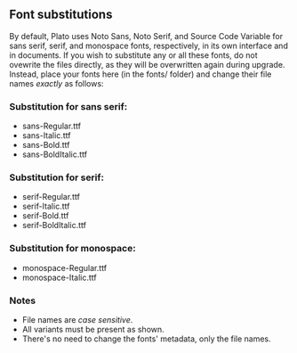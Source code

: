 ## Font substitutions

By default, Plato uses Noto Sans, Noto Serif, and Source Code Variable for sans serif, serif, and monospace fonts, respectively, in its own interface and in documents. If you wish to substitute any or all these fonts, do not ovewrite the files directly, as they will be overwritten again during upgrade. Instead, place your fonts here (in the fonts/ folder) and change their file names *exactly* as follows:

### Substitution for sans serif:

* sans-Regular.ttf
* sans-Italic.ttf
* sans-Bold.ttf
* sans-BoldItalic.ttf

### Substitution for serif:

* serif-Regular.ttf
* serif-Italic.ttf
* serif-Bold.ttf
* serif-BoldItalic.ttf

### Substitution for monospace:

* monospace-Regular.ttf
* monospace-Italic.ttf

### Notes

* File names are _case sensitive_. 
* All variants must be present as shown.
* There's no need to change the fonts' metadata, only the file names.

